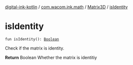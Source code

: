 [digital-ink-kotlin](../../index.md) / [com.wacom.ink.math](../index.md) / [Matrix3D](index.md) / [isIdentity](./is-identity.md)

# isIdentity

`fun isIdentity(): `[`Boolean`](https://kotlinlang.org/api/latest/jvm/stdlib/kotlin/-boolean/index.html)

Check if the matrix is identity.

**Return**
Boolean Whether the matrix is identitiy

